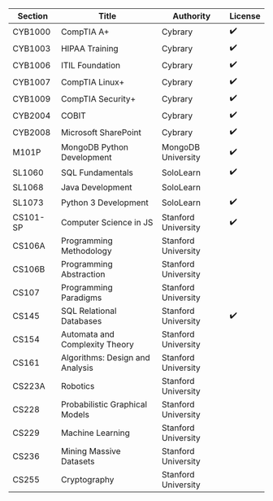 |  Section  | Title  | Authority  | License |
|---|---|---|---|
|  CYB1000 | CompTIA A+  | Cybrary  | ✔️ |
|  CYB1003  | HIPAA Training  | Cybrary | ✔️ |
|  CYB1006 | ITIL Foundation  | Cybrary | ✔️ |
|  CYB1007  | CompTIA Linux+  | Cybrary | ✔️ |
|  CYB1009  | CompTIA Security+  | Cybrary | ✔️ |
|  CYB2004  | COBIT  | Cybrary  | ✔️ |
|  CYB2008  | Microsoft SharePoint  | Cybrary | ✔️ |
|  M101P | MongoDB Python Development  | MongoDB University | ✔️ |
|  SL1060 | SQL Fundamentals | SoloLearn  | ✔️ |
|  SL1068 | Java Development | SoloLearn  |  |
|  SL1073 | Python 3 Development | SoloLearn  | ✔️ |
|  CS101-SP | Computer Science in JS  | Stanford University | ✔️ |
|  CS106A | Programming Methodology  | Stanford University |  |
|  CS106B | Programming Abstraction  | Stanford University |  |
|  CS107 | Programming Paradigms  | Stanford University |  |
|  CS145 | SQL Relational Databases  | Stanford University | ✔️ |
|  CS154 | Automata and Complexity Theory  | Stanford University |  |
|  CS161 | Algorithms: Design and Analysis | Stanford University |  |
|  CS223A | Robotics | Stanford University |  |
|  CS228 | Probabilistic Graphical Models | Stanford University |  |
|  CS229 | Machine Learning | Stanford University |  |
|  CS236 | Mining Massive Datasets | Stanford University |  |
|  CS255 | Cryptography | Stanford University |  |
